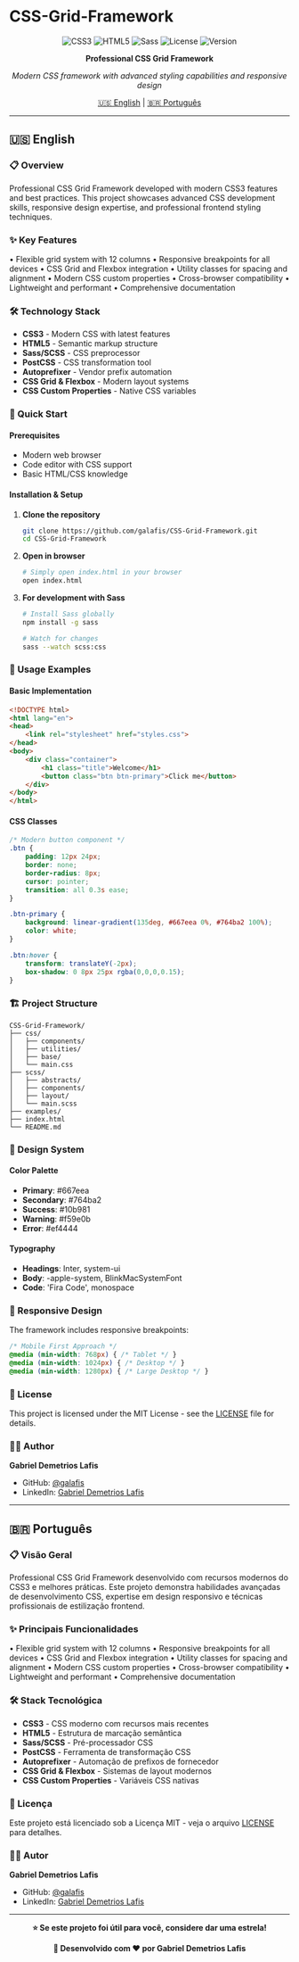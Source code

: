# CSS-Grid-Framework

<div align="center">

![CSS3](https://img.shields.io/badge/CSS3-Latest-1572B6?style=for-the-badge&logo=css3&logoColor=white)
![HTML5](https://img.shields.io/badge/HTML5-Latest-E34F26?style=for-the-badge&logo=html5&logoColor=white)
![Sass](https://img.shields.io/badge/Sass-1.60+-CC6699?style=for-the-badge&logo=sass&logoColor=white)
![License](https://img.shields.io/badge/License-MIT-blue.svg?style=for-the-badge)
![Version](https://img.shields.io/badge/Version-1.0.0-green.svg?style=for-the-badge)

**Professional CSS Grid Framework**

*Modern CSS framework with advanced styling capabilities and responsive design*

[🇺🇸 English](#english) | [🇧🇷 Português](#português)

</div>

---

## 🇺🇸 English

### 📋 Overview

Professional CSS Grid Framework developed with modern CSS3 features and best practices. This project showcases advanced CSS development skills, responsive design expertise, and professional frontend styling techniques.

### ✨ Key Features

• Flexible grid system with 12 columns
• Responsive breakpoints for all devices
• CSS Grid and Flexbox integration
• Utility classes for spacing and alignment
• Modern CSS custom properties
• Cross-browser compatibility
• Lightweight and performant
• Comprehensive documentation

### 🛠️ Technology Stack

- **CSS3** - Modern CSS with latest features
- **HTML5** - Semantic markup structure
- **Sass/SCSS** - CSS preprocessor
- **PostCSS** - CSS transformation tool
- **Autoprefixer** - Vendor prefix automation
- **CSS Grid & Flexbox** - Modern layout systems
- **CSS Custom Properties** - Native CSS variables

### 🚀 Quick Start

#### Prerequisites
- Modern web browser
- Code editor with CSS support
- Basic HTML/CSS knowledge

#### Installation & Setup

1. **Clone the repository**
   ```bash
   git clone https://github.com/galafis/CSS-Grid-Framework.git
   cd CSS-Grid-Framework
   ```

2. **Open in browser**
   ```bash
   # Simply open index.html in your browser
   open index.html
   ```

3. **For development with Sass**
   ```bash
   # Install Sass globally
   npm install -g sass

   # Watch for changes
   sass --watch scss:css
   ```

### 📖 Usage Examples

#### Basic Implementation

```html
<!DOCTYPE html>
<html lang="en">
<head>
    <link rel="stylesheet" href="styles.css">
</head>
<body>
    <div class="container">
        <h1 class="title">Welcome</h1>
        <button class="btn btn-primary">Click me</button>
    </div>
</body>
</html>
```

#### CSS Classes

```css
/* Modern button component */
.btn {
    padding: 12px 24px;
    border: none;
    border-radius: 8px;
    cursor: pointer;
    transition: all 0.3s ease;
}

.btn-primary {
    background: linear-gradient(135deg, #667eea 0%, #764ba2 100%);
    color: white;
}

.btn:hover {
    transform: translateY(-2px);
    box-shadow: 0 8px 25px rgba(0,0,0,0.15);
}
```

### 🏗️ Project Structure

```
CSS-Grid-Framework/
├── css/
│   ├── components/
│   ├── utilities/
│   ├── base/
│   └── main.css
├── scss/
│   ├── abstracts/
│   ├── components/
│   ├── layout/
│   └── main.scss
├── examples/
├── index.html
└── README.md
```

### 🎨 Design System

#### Color Palette
- **Primary**: #667eea
- **Secondary**: #764ba2
- **Success**: #10b981
- **Warning**: #f59e0b
- **Error**: #ef4444

#### Typography
- **Headings**: Inter, system-ui
- **Body**: -apple-system, BlinkMacSystemFont
- **Code**: 'Fira Code', monospace

### 📱 Responsive Design

The framework includes responsive breakpoints:

```css
/* Mobile First Approach */
@media (min-width: 768px) { /* Tablet */ }
@media (min-width: 1024px) { /* Desktop */ }
@media (min-width: 1280px) { /* Large Desktop */ }
```

### 📝 License

This project is licensed under the MIT License - see the [LICENSE](LICENSE) file for details.

### 👨‍💻 Author

**Gabriel Demetrios Lafis**
- GitHub: [@galafis](https://github.com/galafis)
- LinkedIn: [Gabriel Demetrios Lafis](https://linkedin.com/in/gabriel-lafis)

---

## 🇧🇷 Português

### 📋 Visão Geral

Professional CSS Grid Framework desenvolvido com recursos modernos do CSS3 e melhores práticas. Este projeto demonstra habilidades avançadas de desenvolvimento CSS, expertise em design responsivo e técnicas profissionais de estilização frontend.

### ✨ Principais Funcionalidades

• Flexible grid system with 12 columns
• Responsive breakpoints for all devices
• CSS Grid and Flexbox integration
• Utility classes for spacing and alignment
• Modern CSS custom properties
• Cross-browser compatibility
• Lightweight and performant
• Comprehensive documentation

### 🛠️ Stack Tecnológica

- **CSS3** - CSS moderno com recursos mais recentes
- **HTML5** - Estrutura de marcação semântica
- **Sass/SCSS** - Pré-processador CSS
- **PostCSS** - Ferramenta de transformação CSS
- **Autoprefixer** - Automação de prefixos de fornecedor
- **CSS Grid & Flexbox** - Sistemas de layout modernos
- **CSS Custom Properties** - Variáveis CSS nativas

### 📝 Licença

Este projeto está licenciado sob a Licença MIT - veja o arquivo [LICENSE](LICENSE) para detalhes.

### 👨‍💻 Autor

**Gabriel Demetrios Lafis**
- GitHub: [@galafis](https://github.com/galafis)
- LinkedIn: [Gabriel Demetrios Lafis](https://linkedin.com/in/gabriel-lafis)

---

<div align="center">

**⭐ Se este projeto foi útil para você, considere dar uma estrela!**

**🚀 Desenvolvido com ❤️ por Gabriel Demetrios Lafis**

</div>
